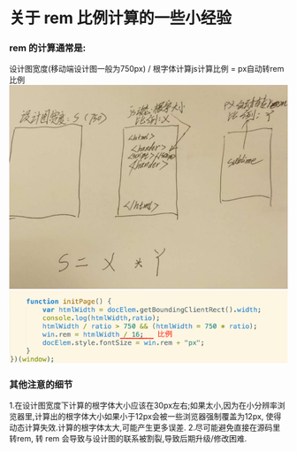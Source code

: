 # 关于 rem 比例计算的一些小经验

### rem 的计算通常是:
设计图宽度(移动端设计图一般为750px) / 根字体计算js计算比例 = px自动转rem比例
![](1801.jpeg)
![](1802.png)

### 其他注意的细节
1.在设计图宽度下计算的根字体大小应该在30px左右;如果太小,因为在小分辨率浏览器里,计算出的根字体大小如果小于12px会被一些浏览器强制覆盖为12px, 使得动态计算失效.计算的根字体太大,可能产生更多误差.
2.尽可能避免直接在源码里转rem, 转 rem 会导致与设计图的联系被割裂,导致后期升级/修改困难.
